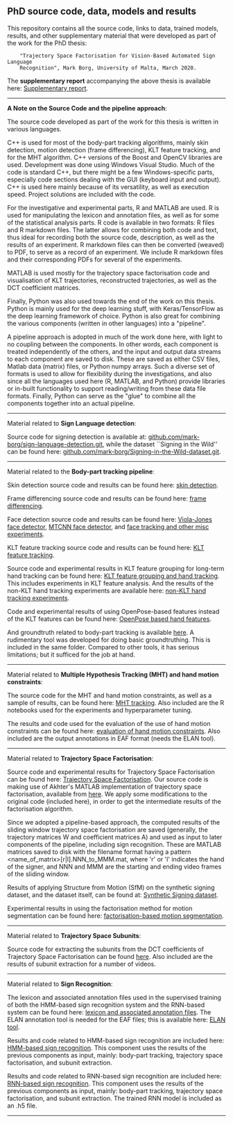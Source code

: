 
## PhD source code, data, models and results

This repository contains all the source code, links to data, trained models, results, and other
supplementary material that were developed as part of the work for the PhD thesis: 
		
		"Trajectory Space Factorisation for Vision-Based Automated Sign Language
		Recognition", Mark Borg, University of Malta, March 2020.

The **supplementary report** accompanying the above thesis is available here: [Supplementary report](https://drive.google.com/open?id=1NUgVn98tGKCQokzE3jDwo4wKFMBiSrhO).

--------------

**A Note on the Source Code and the pipeline approach**:

The source code developed as part of the work for this thesis is written in various languages. 

C++ is used for most of the body-part tracking algorithms, mainly skin detection, motion detection (frame differencing), KLT feature tracking, and for the MHT algorithm. C++ versions of the Boost and OpenCV libraries are used. Development was done using Windows Visual Studio. Much of the code is standard C++, but there might be a few Windows-specific parts, especially code sections dealing with the GUI (keyboard input and output). C++ is used here mainly because of its versatility, as well as execution speed. Project solutions are included with the code.

For the investigative and experimental parts, R and MATLAB are used. R is used for manipulating the lexicon and annotation files, as well as for some of the statistical analysis parts. R code is available in two formats: R files and R markdown files. The latter allows for combining both code and text, thus ideal for recording both the source code, description, as well as the results of an experiment. R markdown files can then be converted (weaved) to PDF, to serve as a record of an experiment. We include R markdown files and their corresponding PDFs for several of the experiments.

MATLAB is used mostly for the trajectory space factorisation code and visualisation of KLT trajectories, reconstructed trajectories, as well as the DCT coefficient matrices. 

Finally, Python was also used towards the end of the work on this thesis. Python is mainly used for the deep learning stuff, with Keras/TensorFlow as the deep learning framework of choice. Python is also great for combining the various components (written in other languages) into a "pipeline".

A pipeline approach is adopted in much of the work done here, with light to no coupling between the components. In other words, each component is treated independently of the others, and the input and output data streams to each component are saved to disk. These are saved as either CSV files, Matlab data (matrix) files, or Python numpy arrays. Such a diverse set of formats is used to allow for flexibility during the investigations, and also since all the languages used here (R, MATLAB, and Python) provide libraries or in-built functionality to support reading/writing from these data file formats. Finally, Python can serve as the "glue" to combine all the components together into an actual pipeline.


--------------

Material related to **Sign Language detection**:

Source code for signing detection is available at: [github.com/mark-borg/sign-language-detection.git](https://github.com/mark-borg/sign-language-detection.git), 
while the dataset ``Signing in the Wild'' can be found here: [github.com/mark-borg/Signing-in-the-Wild-dataset.git](https://github.com/mark-borg/Signing-in-the-Wild-dataset.git).


--------------

Material related to the **Body-part tracking pipeline**:

Skin detection source code and results can be found here: [skin detection](https://drive.google.com/open?id=1PzurIahlbbQuw5zsjTNamhMsSd_yzECf).

Frame differencing source code and results can be found here: [frame differencing](https://drive.google.com/open?id=1gF7gN3V-5aJs6wJlvFf5BFaNDqale3yk).

Face detection source code and results can be found here: [Viola-Jones face detector](https://drive.google.com/open?id=13dlfWHnUAw1L3AQCERVvyy02IRoyWfbw), [MTCNN face detector](https://drive.google.com/open?id=1rjb7mdpuZL9GAltc1t4_e-Sucw5P6QeD), and [face tracking and other misc experiments](https://drive.google.com/open?id=1lzrXEhIM-3AcWgv5R5woV13kwfQcJ9OQ).

KLT feature tracking source code and results can be found here: [KLT feature tracking](https://drive.google.com/open?id=1vN-OG0KZ1rh9f8FX_ftiPyAD_JAYYzWX).

Source code and experimental results in KLT feature grouping for long-term hand tracking can be found here: [KLT feature grouping and hand tracking](https://drive.google.com/open?id=1lv1Emyia0l8JyHD9mQqpO0r9c6QwMNxu). This includes experiments in KLT feature analysis. And the results of the non-KLT hand tracking experiments are available here: [non-KLT hand tracking experiments](https://drive.google.com/open?id=1C7-HgxG3kH3oevbj3frFhSNHSU240x69).

Code and experimental results of using OpenPose-based features instead of the KLT features can be found here: [OpenPose based hand features](https://drive.google.com/open?id=1TF3lOk46sn8S0e170cBY1Nk7MI6FBoYq).

And groundtruth related to body-part tracking is available [here](https://drive.google.com/open?id=1nlSk0A8erhJM48wXp48fjEyDB-BE1Lzf). A rudimentary tool was developed for doing basic groundtruthing. This is included in the same folder. Compared to other tools, it has serious limitations; but it sufficed for the job at hand. 


--------------

Material related to **Multiple Hypothesis Tracking (MHT) and hand motion constraints**:

The source code for the MHT and hand motion constraints, as well as a sample of results, can be found here: [MHT tracking](https://drive.google.com/open?id=1-FeQk-mjvWiWfjrunPX5HcClN5G7s70T). Also included are the R notebooks used for the experiments and hyperparameter tuning.

The results and code used for the evaluation of the use of hand motion constraints can be found here: [evaluation of hand motion constraints](https://drive.google.com/open?id=1-FeQk-mjvWiWfjrunPX5HcClN5G7s70T). Also included are the output annotations in EAF format (needs the ELAN tool).



--------------

Material related to **Trajectory Space Factorisation**:

Source code and experimental results for Trajectory Space Factorisation can be found here: [Trajectory Space Factorisation](https://drive.google.com/open?id=1RnF44hpJO1yq1oUesLkqcp7h1LN9IPuf). Our source code is making use of Akhter's MATLAB implementation of trajectory space factorisation, available from [here](). We apply some modifications to the original code (included here), in order to get the intermediate results of the factorisation algorithm.

Since we adopted a pipeline-based approach, the computed results of the sliding window trajectory space factorisation are saved (generally, the trajectory matrices W and coefficient matrices A) and used as input to later components of the pipeline, including sign recognition. These are MATLAB matrices saved to disk with the filename format having a pattern <name_of_matrix>[r|l].NNN_to_MMM.mat, where 'r' or 'l' indicates the hand of the signer, and NNN and MMM are the starting and ending video frames of the sliding window. 

Results of applying Structure from Motion (SfM) on the synthetic signing dataset, and the dataset itself, can be found at: [Synthetic Signing dataset](https://drive.google.com/open?id=1U0RwNAKTSnOI2ClrXZQz6ZuBXtJ773_B).

Experimental results in using the factorisation method for motion segmentation can be found here: [factorisation-based motion segmentation](https://drive.google.com/open?id=1CJodjlLMyJckCPcLojXoPHaay-0BUByR).


--------------

Material related to **Trajectory Space Subunits**:

Source code for extracting the subunits from the DCT coefficients of Trajectory Space Factorisation can be found [here](https://drive.google.com/open?id=1HqsOE-9_lwZWDmY6AbBlpyVnPodZVBef).
Also included are the results of subunit extraction for a number of videos.


--------------

Material related to **Sign Recognition**:

The lexicon and associated annotation files used in the supervised training of both the HMM-based sign recognition system and the RNN-based system can be found here: [lexicon and associated annotation files](https://drive.google.com/open?id=1DqPHf28c7MBvObsBUP1GzI7YLiNmYjnI). The ELAN annotation tool is needed for the EAF files; this is available here: [ELAN tool](https://archive.mpi.nl/tla/elan).

Results and code related to HMM-based sign recognition are included here: [HMM-based sign recognition](https://drive.google.com/open?id=17e6QSew4eNmvLEm7jOIe-gEwJwhjA5sl).  This component uses the results of the previous components as input, mainly: body-part tracking, trajectory space factorisation, and subunit extraction.

Results and code related to RNN-based sign recognition are included here: [RNN-based sign recognition](https://drive.google.com/open?id=1EfYZcTTl9_0RTtYJ1MUEVclRRz8WwbEs). This component uses the results of the previous components as input, mainly: body-part tracking, trajectory space factorisation, and subunit extraction. The trained RNN model is included as an .h5 file.


--------------



